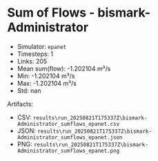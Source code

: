 # Sum of Flows - bismark-Administrator

- Simulator: `epanet`
- Timesteps: 1
- Links: 205
- Mean sum(flow): -1.202104 m³/s
- Min: -1.202104 m³/s
- Max: -1.202104 m³/s
- Std: nan

Artifacts:
- CSV: `results\run_20250821T175337Z\bismark-Administrator_sumflows_epanet.csv`
- JSON: `results\run_20250821T175337Z\bismark-Administrator_sumflows_epanet.json`
- PNG: `results\run_20250821T175337Z\bismark-Administrator_sumflows_epanet.png`